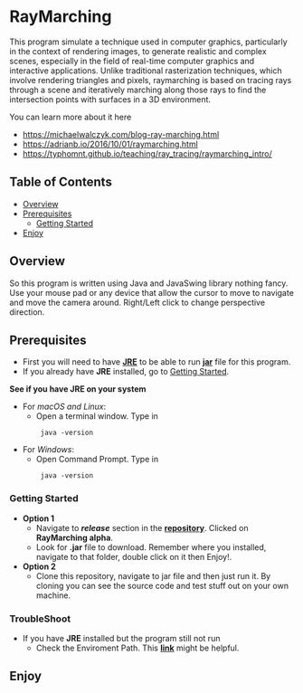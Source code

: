 # RayMarching
This program simulate a technique used in computer graphics, particularly in the context of rendering images, to generate realistic and complex scenes, especially in the field of real-time computer graphics and interactive applications. Unlike traditional rasterization techniques, which involve rendering triangles and pixels, raymarching is based on tracing rays through a scene and iteratively marching along those rays to find the intersection points with surfaces in a 3D environment.

You can learn more about it here
- https://michaelwalczyk.com/blog-ray-marching.html
- https://adrianb.io/2016/10/01/raymarching.html
- https://typhomnt.github.io/teaching/ray_tracing/raymarching_intro/

## Table of Contents

- [Overview](#overview)
- [Prerequisites](#prerequisites)
  - [Getting Started](#getting-started)
- [Enjoy](#enjoy)

## Overview

So this program is written using Java and JavaSwing library nothing fancy. Use your mouse pad or any device that allow the cursor to move to navigate and move the camera around. 
Right/Left click to change perspective direction.

## Prerequisites
- First you will need to have [**JRE**](https://www.guru99.com/how-to-open-a-jar-file.html#:~:text=You%20need%20a%20Java%20Runtime,and%20it%20will%20start%20running.) to be able to run [**jar**](https://docs.oracle.com/javase/8/docs/technotes/guides/jar/jarGuide.html) file for this program.
- If you already have **JRE** installed, go to [Getting Started](#getting-started).

**See if you have JRE on your system**
- For _macOS and Linux_:
  - Open a terminal window. Type in
    ```
     java -version
    ```
- For _Windows_:
  - Open Command Prompt. Type in
    ```
     java -version
    ```
    
### Getting Started
- **Option 1**
  - Navigate to _**release**_ section in the [**repository**](https://github.com/JackHuynh0610/RayMarching). Clicked on **RayMarching alpha**.
  - Look for **.jar** file to download. Remember where you installed, navigate to that folder, double click on it then Enjoy!.
- **Option 2**
  - Clone this repository, navigate to jar file and then just run it. By cloning you can see the source code and test stuff out on your own machine.
### TroubleShoot
- If you have **JRE** installed but the program still not run
  - Check the Enviroment Path. This [**link**](https://www.javatpoint.com/how-to-set-path-in-java) might be helpful.
 
## Enjoy
